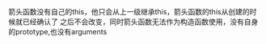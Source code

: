 箭头函数没有自己的this，他只会从上一级继承this，箭头函数的this从创建的时候就已经确认了
之后不会改变，同时箭头函数无法作为构造函数使用，没有自身的prototype,也没有arguments
